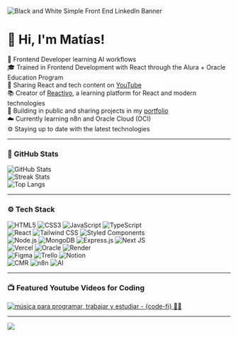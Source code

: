 
![Black and White Simple Front End LinkedIn Banner](https://media.licdn.com/dms/image/v2/D4E16AQFa5Kn_9UWsrQ/profile-displaybackgroundimage-shrink_350_1400/B4EZkSqDHvHoAY-/0/1756954638678?e=1759968000&v=beta&t=vHn886hxbBixr8bfoFYMenGFCEHwKibKWz3R782Em2c)


# 👋 Hi, I'm Matías!

🎯 Frontend Developer learning AI workflows  
🎓 Trained in Frontend Development with React through the Alura + Oracle Education Program  
🎥 Sharing React and tech content on [YouTube](https://www.youtube.com/@reactivocursos)  
📚 Creator of [Reactivo](https://reactivo.com.ar), a learning platform for React and modern technologies  
🧭 Building in public and sharing projects in my [portfolio](https://matiasdev.com)  
☁️ Currently learning n8n and Oracle Cloud (OCI)  
⚙️ Staying up to date with the latest technologies


---

### 🧠 GitHub Stats

![GitHub Stats](https://github-readme-stats.vercel.app/api?username=Matiasmdev&theme=tokyonight&show_icons=true)  
![Streak Stats](https://streak-stats.demolab.com?user=Matiasmdev&theme=tokyonight)  
![Top Langs](https://github-readme-stats.vercel.app/api/top-langs/?username=Matiasmdev&layout=compact&theme=tokyonight)

---

### ⚙️ Tech Stack

![HTML5](https://img.shields.io/badge/HTML5-e34c26?style=for-the-badge&logo=html5&logoColor=white)
![CSS3](https://img.shields.io/badge/CSS3-264de4?style=for-the-badge&logo=css3&logoColor=white)
![JavaScript](https://img.shields.io/badge/JavaScript-f7df1e?style=for-the-badge&logo=javascript&logoColor=black)
![TypeScript](https://img.shields.io/badge/TypeScript-007acc?style=for-the-badge&logo=typescript&logoColor=white)<br>
![React](https://img.shields.io/badge/React-61dafb?style=for-the-badge&logo=react&logoColor=black)
![Tailwind CSS](https://img.shields.io/badge/Tailwind_CSS-06B6D4?style=for-the-badge&logo=tailwind-css&logoColor=white)
![Styled Components](https://img.shields.io/badge/Styled_Components-DB7093?style=for-the-badge&logo=styled-components&logoColor=white)<br>
![Node.js](https://img.shields.io/badge/Node.js-339933?style=for-the-badge&logo=nodedotjs&logoColor=white)
![MongoDB](https://img.shields.io/badge/MongoDB-4ea94b?style=for-the-badge&logo=mongodb&logoColor=white)
![Express.js](https://img.shields.io/badge/Express.js-404d59?style=for-the-badge&logo=express&logoColor=white)
![Next JS](https://img.shields.io/badge/Next.js-000000?style=for-the-badge&logo=nextdotjs&logoColor=white)<br>
![Vercel](https://img.shields.io/badge/Vercel-000000?style=for-the-badge&logo=vercel&logoColor=white)
![Oracle](https://img.shields.io/badge/Oracle-F80000?style=for-the-badge&logo=oracle&logoColor=white)
![Render](https://img.shields.io/badge/Render-2EC866?style=for-the-badge&logo=render&logoColor=white)<br>
![Figma](https://img.shields.io/badge/Figma-F24E1E?style=for-the-badge&logo=figma&logoColor=white)
![Trello](https://img.shields.io/badge/Trello-0052CC?style=for-the-badge&logo=trello&logoColor=white)
![Notion](https://img.shields.io/badge/Notion-000000?style=for-the-badge&logo=notion&logoColor=white)<br>
![CMR](https://img.shields.io/badge/CMR-FF6600?style=for-the-badge&logo=cmr&logoColor=white)
![n8n](https://img.shields.io/badge/n8n-000000?style=for-the-badge&logo=n8n&logoColor=white)
![AI](https://img.shields.io/badge/Artificial_Intelligence-00A3FF?style=for-the-badge&logo=ai&logoColor=white)

---

### 📺 Featured Youtube Videos for Coding

<!-- BEGIN YOUTUBE-CARDS -->
[![música para programar, trabajar y estudiar - {code-fi} 👨‍💻](https://ytcards.demolab.com/?id=p0OH206z9Wg&title=música+para+programar+,+trabajar+y+estudiar+-+{code-fi}+👨‍💻&lang=en&timestamp=1636686000&background_color=%230d1117&title_color=%23ffffff&stats_color=%23dedede&max_title_lines=1&width=250&border_radius=5&duration=786 "música para programar, trabajar y estudiar - {code-fi} 👨‍💻")](https://youtu.be/Dd_4zfmY-aA?si=1AhwUlIamfs6cLV3)
<!-- END YOUTUBE-CARDS -->

---

[![](https://visitcount.itsvg.in/api?id=Matiasdev-code&icon=0&color=0)](https://visitcount.itsvg.in)

<!-- README proudly crafted with style 😎 -->
